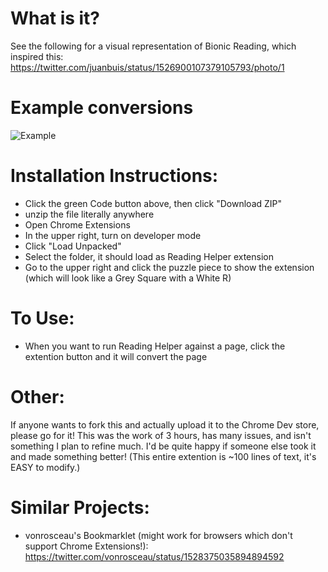 # What is it?
See the following for a visual representation of Bionic Reading, which inspired this: https://twitter.com/juanbuis/status/1526900107379105793/photo/1

# Example conversions
![Example](https://i.ibb.co/Tr8Dpzr/Example.png)

# Installation Instructions:
- Click the green Code button above, then click "Download ZIP"
- unzip the file literally anywhere
- Open Chrome Extensions
- In the upper right, turn on developer mode
- Click "Load Unpacked"
- Select the folder, it should load as Reading Helper extension
- Go to the upper right and click the puzzle piece to show the extension (which will look like a Grey Square with a White R)

# To Use:
- When you want to run Reading Helper against a page, click the extention button and it will convert the page

# Other:
If anyone wants to fork this and actually upload it to the Chrome Dev store, please go for it!  This was the work of 3 hours, has many issues, and isn't something I plan to refine much.  I'd be quite happy if someone else took it and made something better! (This entire extention is ~100 lines of text, it's EASY to modify.)

# Similar Projects:
- vonrosceau's Bookmarklet (might work for browsers which don't support Chrome Extensions!): https://twitter.com/vonrosceau/status/1528375035894894592
